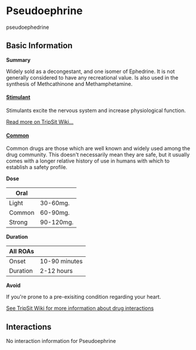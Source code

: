 # Pseudoephrine

pseudoephedrine

## Basic Information

**Summary**

Widely sold as a decongestant, and one isomer of Ephedrine. It is not generally considered to have any recreational value. Is also used in the synthesis of Methcathinone and Methamphetamine.

#### [Stimulant](/category/stimulant)

Stimulants excite the nervous system and increase physiological function.

[Read more on TripSit Wiki...](#{category.wiki})

#### [Common](/category/common)

Common drugs are those which are well known and widely used among the drug community. This doesn't necessarily mean they are safe, but it usually comes with a longer relative history of use in humans with which to establish a safety profile.

**Dose**

| Oral   |           |
| ------ | --------- |
| Light  | 30-60mg.  |
| Common | 60-90mg.  |
| Strong | 90-120mg. |

**Duration**

| All ROAs |               |
| -------- | ------------- |
| Onset    | 10-90 minutes |
| Duration | 2-12 hours    |

**Avoid**

If you're prone to a pre-exisiting condition regarding your heart.

[See TripSit Wiki for more information about drug interactions](http://combo.tripsit.me/)

## Interactions

No interaction information for Pseudoephrine